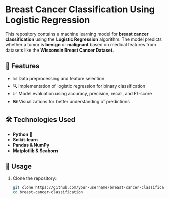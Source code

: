 # Breast Cancer Classification Using Logistic Regression  

This repository contains a machine learning model for **breast cancer classification** using the **Logistic Regression** algorithm. The model predicts whether a tumor is **benign** or **malignant** based on medical features from datasets like the **Wisconsin Breast Cancer Dataset**.  

## 🚀 Features  
- 📊 Data preprocessing and feature selection  
- 🔍 Implementation of logistic regression for binary classification  
- 📈 Model evaluation using accuracy, precision, recall, and F1-score  
- 🖼️ Visualizations for better understanding of predictions  

## 🛠 Technologies Used  
- **Python** 🐍  
- **Scikit-learn**  
- **Pandas & NumPy**  
- **Matplotlib & Seaborn**  

## 📌 Usage  
1. Clone the repository:  
   ```bash
   git clone https://github.com/your-username/breast-cancer-classification.git
   cd breast-cancer-classification
